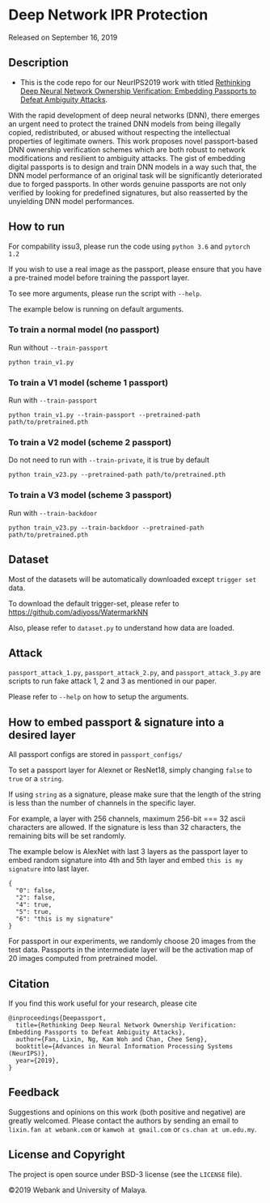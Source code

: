 # Deep Network IPR Protection

Released on September 16, 2019

## Description

* This is the code repo for our NeurIPS2019 work with titled [Rethinking Deep Neural Network Ownership Verification: Embedding Passports to Defeat Ambiguity Attacks](https://arxiv.org/abs/1909.07830). 

With the rapid development of deep neural networks (DNN), there emerges an urgent need to protect the trained DNN models from being illegally copied, redistributed, or abused without respecting the intellectual properties of legitimate owners. This work proposes novel passport-based DNN ownership verification schemes which are both robust to network modifications and resilient to ambiguity attacks. The gist of embedding digital passports is to design and train DNN models in a way such that, the DNN model performance of an original task will be significantly deteriorated due to forged passports. In other words genuine passports are not only verified by looking for predefined signatures, but also reasserted by the unyielding DNN model performances. 

## How to run

For compability issu3, please run the code using `python 3.6` and `pytorch 1.2`

If you wish to use a real image as the passport, please ensure that you have a pre-trained model before training the passport layer. 

To see more arguments, please run the script with `--help`.

The example below is running on default arguments.

### To train a normal model (no passport)

Run without `--train-passport` 
```
python train_v1.py
```

### To train a V1 model (scheme 1 passport)

Run with `--train-passport`
```
python train_v1.py --train-passport --pretrained-path path/to/pretrained.pth
```

### To train a V2 model (scheme 2 passport)

Do not need to run with `--train-private`, it is true by default
```
python train_v23.py --pretrained-path path/to/pretrained.pth
```

### To train a V3 model (scheme 3 passport)

Run with `--train-backdoor`
```
python train_v23.py --train-backdoor --pretrained-path path/to/pretrained.pth
```

## Dataset

Most of the datasets will be automatically downloaded except `trigger set` data.

To download the default trigger-set, please refer to https://github.com/adiyoss/WatermarkNN

Also, please refer to `dataset.py` to understand how data are loaded.

## Attack

`passport_attack_1.py`, `passport_attack_2.py`, and `passport_attack_3.py` are scripts to run fake attack 1, 2 and 3 as mentioned in our paper.

Please refer to `--help` on how to setup the arguments.

## How to embed passport & signature into a desired layer

All passport configs are stored in `passport_configs/`

To set a passport layer for Alexnet or ResNet18, simply changing `false` to `true` or a `string`.

If using `string` as a signature, please make sure that the length of the string is less than the number of channels in the specific layer.

For example, a layer with 256 channels, maximum 256-bit === 32 ascii characters are allowed. If the signature is less than 32 characters, the remaining bits will be set randomly.

The example below is AlexNet with last 3 layers as the passport layer to embed random signature into 4th and 5th layer and embed `this is my signature` into last layer.

```
{
  "0": false,
  "2": false,
  "4": true,
  "5": true,
  "6": "this is my signature"
}
```

For passport in our experiments, we randomly choose 20 images from the test data. Passports in the intermediate layer will be the activation map of 20 images computed from pretrained model.

## Citation
If you find this work useful for your research, please cite
```
@inproceedings{Deepassport,
  title={Rethinking Deep Neural Network Ownership Verification: Embedding Passports to Defeat Ambiguity Attacks},
  author={Fan, Lixin, Ng, Kam Woh and Chan, Chee Seng},
  booktitle={Advances in Neural Information Processing Systems (NeurIPS)},
  year={2019},
}
```

## Feedback
Suggestions and opinions on this work (both positive and negative) are greatly welcomed. Please contact the authors by sending an email to
`lixin.fan at webank.com` or `kamwoh at gmail.com` or `cs.chan at um.edu.my`.

## License and Copyright
The project is open source under BSD-3 license (see the ``` LICENSE ``` file).

&#169;2019 Webank and University of Malaya.

